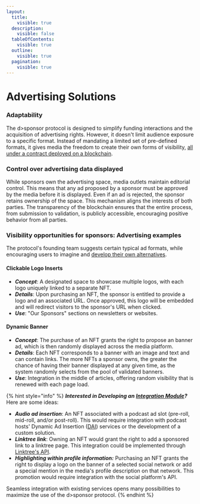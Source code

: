 ```yaml
---
layout:
  title:
    visible: true
  description:
    visible: false
  tableOfContents:
    visible: true
  outline:
    visible: true
  pagination:
    visible: true
---
```


# Advertising Solutions

### Adaptability

The d>sponsor protocol is designed to simplify funding interactions and the acquisition of advertising rights. However, it doesn't limit audience exposure to a specific format. Instead of mandating a limited set of pre-defined formats, it gives media the freedom to create their own forms of visibility, [all under a contract deployed on a blockchain](../technology/smart-contracts.md).

### Control over advertising data displayed

While sponsors own the advertising space, media outlets maintain editorial control. This means that any ad proposed by a sponsor must be approved by the media before it is displayed. Even if an ad is rejected, the sponsor retains ownership of the space. This mechanism aligns the interests of both parties. The transparency of the blockchain ensures that the entire process, from submission to validation, is publicly accessible, encouraging positive behavior from all parties.

### Visibility opportunities for sponsors: Advertising examples

The protocol's founding team suggests certain typical ad formats, while encouraging users to imagine and [develop their own alternatives](../technology/integration-modules/).

#### Clickable Logo Inserts

* _**Concept**_: A designated space to showcase multiple logos, with each logo uniquely linked to a separate NFT.
* _**Details**_: Upon purchasing an NFT, the sponsor is entitled to provide a logo and an associated URL. Once approved, this logo will be embedded and will redirect visitors to the sponsor's URL when clicked.
* _**Use**_: "Our Sponsors" sections on newsletters or websites.

#### Dynamic Banner&#x20;

* _**Concept**_: The purchase of an NFT grants the right to propose an banner ad, which is then randomly displayed across the media platform.
* _**Details**_: Each NFT corresponds to a banner with an image and text and can contain links. The more NFTs a sponsor owns, the greater the chance of having their banner displayed at any given time, as the system randomly selects from the pool of validated banners.
* _**Use**_: Integration in the middle of articles, offering random visibility that is renewed with each page load.

{% hint style="info" %}
_**Interested in Developing an**_ [_**Integration Module**_](../technology/integration-modules/)_**?**_\
Here are some ideas:

* _**Audio ad insertion**_: An NFT associated with a podcast ad slot (pre-roll, mid-roll, and/or post-roll). This would require integration with podcast hosts' Dynamic Ad Insertion ([DAI](https://www.adresultsmedia.com/news-insights/dynamic-ad-insertion-for-podcasts/)) services or the development of a custom solution.
* _**Linktree link**_: Owning an NFT would grant the right to add a sponsored link to a linktree page. This integration could be implemented through [Linktree's API](https://documenter.getpostman.com/view/14039622/Tzsik4P8).
* _**Highlighting within profile information:**_ Purchasing an NFT grants the right to display a logo on the banner of a selected social network or add a special mention in the media's profile description on that network. This promotion would require integration with the social platform's API.

Seamless integration with existing services opens many possibilities to maximize the use of the d>sponsor protocol.
{% endhint %}
